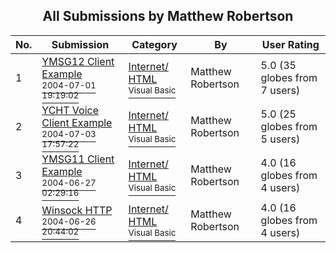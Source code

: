 ﻿<div align="center">

## All Submissions by Matthew Robertson

</div>

No.  | Submission | Category | By   | User Rating
---- | ---------- | -------- | ---- | -----------
1 | [YMSG12 Client Example<br /><sup>2004-07-01 19:19:02</sup>](https://github.com/Planet-Source-Code/matthew-robertson-ymsg12-client-example__1-54705) | [Internet/ HTML<br /><sup>Visual Basic</sup>](../ByCategory/internet-html__1-34.md) | Matthew Robertson | 5.0 (35 globes from 7 users)
2 | [YCHT Voice Client Example<br /><sup>2004-07-03 17:57:22</sup>](https://github.com/Planet-Source-Code/matthew-robertson-ycht-voice-client-example__1-54737) | [Internet/ HTML<br /><sup>Visual Basic</sup>](../ByCategory/internet-html__1-34.md) | Matthew Robertson | 5.0 (25 globes from 5 users)
3 | [YMSG11 Client Example<br /><sup>2004-06-27 02:29:16</sup>](https://github.com/Planet-Source-Code/matthew-robertson-ymsg11-client-example__1-54615) | [Internet/ HTML<br /><sup>Visual Basic</sup>](../ByCategory/internet-html__1-34.md) | Matthew Robertson | 4.0 (16 globes from 4 users)
4 | [Winsock HTTP<br /><sup>2004-06-26 20:44:02</sup>](https://github.com/Planet-Source-Code/matthew-robertson-winsock-http__1-54616) | [Internet/ HTML<br /><sup>Visual Basic</sup>](../ByCategory/internet-html__1-34.md) | Matthew Robertson | 4.0 (16 globes from 4 users)
